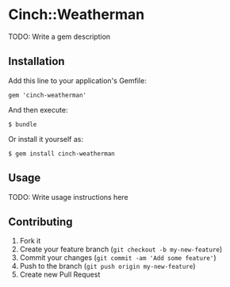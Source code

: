 # Cinch::Weatherman

TODO: Write a gem description

## Installation

Add this line to your application's Gemfile:

    gem 'cinch-weatherman'

And then execute:

    $ bundle

Or install it yourself as:

    $ gem install cinch-weatherman

## Usage

TODO: Write usage instructions here

## Contributing

1. Fork it
2. Create your feature branch (`git checkout -b my-new-feature`)
3. Commit your changes (`git commit -am 'Add some feature'`)
4. Push to the branch (`git push origin my-new-feature`)
5. Create new Pull Request
